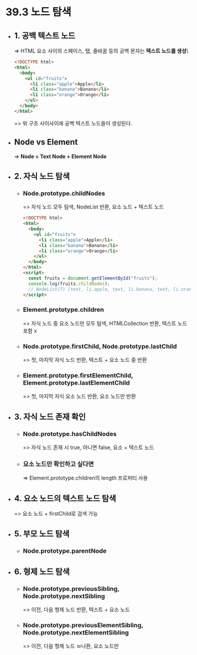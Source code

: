 # 39.3 노드 탐색

- ## 1. 공백 텍스트 노드

  => HTML 요소 사이의 스페이스, 탭, 줄바꿈 등의 공백 문자는 **텍스트 노드를 생성**\

  ```html
  <!DOCTYPE html>
  <html>
    <body>
      <ul id="fruits">
        <li class="apple">Apple</li>
        <li class="banana">Banana</li>
        <li class="orange">Orange</li>
      </ul>
    </body>
  </html>
  ```

  => 위 구조 사이사이에 공백 텍스트 노드들이 생성된다.

- ## Node vs Element

  => **Node = Text Node + Element Node**

- ## 2. 자식 노드 탐색

  - ### Node.prototype.childNodes
    => 자식 노드 모두 탐색, NodeList 반환, 요소 노드 + 텍스트 노드
    ```html
    <!DOCTYPE html>
    <html>
      <body>
        <ul id="fruits">
          <li class="apple">Apple</li>
          <li class="banana">Banana</li>
          <li class="orange">Orange</li>
        </ul>
      </body>
    </html>
    <script>
      const fruits = document.getElementById("fruits");
      console.log(fruits.childNodes);
      // NodeList(7) [text, li.apple, text, li.banana, text, li.orange, text]
    </script>
    ```
  - ### Element.prototype.children
    => 자식 노드 중 요소 노드만 모두 탐색, HTMLCollection 반환, 텍스트 노드 포함 x
  - ### Node.prototype.firstChild, Node.prototype.lastChild
    => 첫, 마지막 자식 노드 반환, 텍스트 + 요소 노드 중 반환
  - ### Element.prototype.firstElementChild, Element.prototype.lastElementChild
    => 첫, 마지막 자식 요소 노드 반환, 요소 노드만 반환

- ## 3. 자식 노드 존재 확인

  - ### Node.prototype.hasChildNodes
    => 자식 노드 존재 시 true, 아니면 false, 요소 + 텍스트 노드<br>
  - ### 요소 노드만 확인하고 싶다면
    => Element.prototype.children의 length 프로퍼티 사용

- ## 4. 요소 노드의 텍스트 노드 탐색

  => 요소 노드 + firstChild로 검색 가능

- ## 5. 부모 노드 탐색

  - ### Node.prototype.parentNode

- ## 6. 형제 노드 탐색
  - ### Node.prototype.previousSibling, Node.prototype.nextSibling
    => 이전, 다음 형제 노드 반환, 텍스트 + 요소 노드
  - ### Node.prototype.previousElementSibling, Node.prototype.nextElementSibling
    => 이전, 다음 형제 노드 ㅂ나환, 요소 노드만

